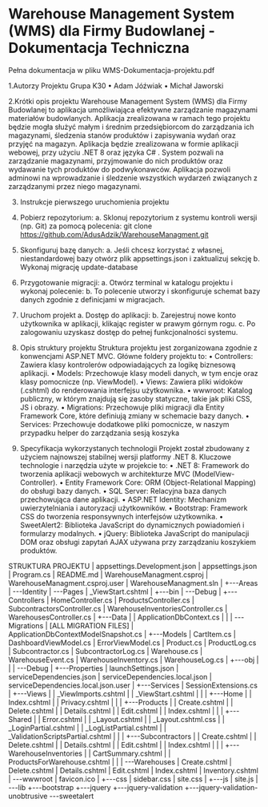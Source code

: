 # Warehouse Management System (WMS) dla Firmy Budowlanej - Dokumentacja Techniczna

Pełna dokumentacja w pliku WMS-Dokumentacja-projektu.pdf

1.Autorzy Projektu Grupa K30
• Adam Jóźwiak
• Michał Jaworski


2.Krótki opis projektu
Warehouse Management System (WMS) dla Firmy Budowlanej to aplikacja
umożliwiająca efektywne zarządzanie magazynami materiałów budowlanych. Aplikacja
zrealizowana w ramach tego projektu będzie mogła służyć małym i średnim
przedsiębiorcom do zarządzania ich magazynami, śledzenia stanów produktów i
zapisywania wydań oraz przyjęć na magazyn. Aplikacja będzie zrealizowana w formie
aplikacji webowej, przy użyciu .NET 8 oraz języka C# . System pozwali na zarządzanie
magazynami, przyjmowanie do nich produktów oraz wydawanie tych produktów do
podwykonawców. Aplikacja pozwoli adminowi na wprowadzanie i śledzenie wszystkich
wydarzeń związanych z zarządzanymi przez niego magazynami.

3. Instrukcje pierwszego uruchomienia projektu
  1. Pobierz repozytorium:
    a. Sklonuj repozytorium z systemu kontroli wersji (np. Git) za pomocą polecenia:
      git clone https://github.com/AdusAdzik/WarehouseManagment.git
  2. Skonfiguruj bazę danych:
    a. Jeśli chcesz korzystać z własnej, niestandardowej bazy otwórz plik
          appsettings.json i zaktualizuj sekcję
    b. Wykonaj migrację update-database
  3. Przygotowanie migracji:
    a. Otwórz terminal w katalogu projektu i wykonaj polecenie:
    b. To polecenie utworzy i skonfiguruje schemat bazy danych zgodnie z definicjami w migracjach.
  4. Uruchom projekt
    a. Dostęp do aplikacji:
    b. Zarejestruj nowe konto użytkownika w aplikacji, klikając register w prawym górnym rogu.
    c. Po zalogowaniu uzyskasz dostęp do pełnej funkcjonalności systemu.
4. Opis struktury projektu
Struktura projektu jest zorganizowana zgodnie z konwencjami ASP.NET MVC. Główne foldery
projektu to:
• Controllers: Zawiera klasy kontrolerów odpowiadających za logikę biznesową aplikacji.
• Models: Przechowuje klasy modeli danych, w tym encje oraz klasy pomocnicze (np.
ViewModel).
• Views: Zawiera pliki widoków (.cshtml) do renderowania interfejsu użytkownika.
• wwwroot: Katalog publiczny, w którym znajdują się zasoby statyczne, takie jak pliki CSS,
JS i obrazy.
• Migrations: Przechowuje pliki migracji dla Entity Framework Core, które definiują zmiany
w schemacie bazy danych.
• Services: Przechowuje dodatkowe pliki pomocnicze, w naszym przypadku helper do
zarządzania sesją koszyka

5. Specyfikacja wykorzystanych technologii
Projekt został zbudowany z użyciem najnowszej stabilnej wersji platformy .NET 8.
Kluczowe technologie i narzędzia użyte w projekcie to:
• .NET 8: Framework do tworzenia aplikacji webowych w architekturze MVC (ModelView-Controller).
• Entity Framework Core: ORM (Object-Relational Mapping) do obsługi bazy danych.
• SQL Server: Relacyjna baza danych przechowująca dane aplikacji.
• ASP.NET Identity: Mechanizm uwierzytelniania i autoryzacji użytkowników.
• Bootstrap: Framework CSS do tworzenia responsywnych interfejsów użytkownika.
• SweetAlert2: Biblioteka JavaScript do dynamicznych powiadomień i formularzy
modalnych.
• jQuery: Biblioteka JavaScript do manipulacji DOM oraz obsługi zapytań AJAX używana przy zarządzaniu koszykiem produktów.

STRUKTURA PROJEKTU
| appsettings.Development.json
| appsettings.json
| Program.cs
| README.md
| WarehouseManagment.csproj
| WarehouseManagment.csproj.user
| WarehouseManagment.sln
|
+---Areas
| \---Identity
| \---Pages
| _ViewStart.cshtml
|
+---bin
| \---Debug
|
+---Controllers
| HomeController.cs
| ProductsController.cs
| SubcontractorsController.cs
| WarehouseInventoriesController.cs
| WarehousesController.cs
|
+---Data
| | ApplicationDbContext.cs
| |
| \---Migrations
| [ALL MIGRATION FILES]
| ApplicationDbContextModelSnapshot.cs
|
+---Models
| CartItem.cs
| DashboardViewModel.cs
| ErrorViewModel.cs
| Product.cs
| ProductLog.cs
| Subcontractor.cs
| SubcontractorLog.cs
| Warehouse.cs
| WarehouseEvent.cs
| WarehouseInventory.cs
| WarehouseLog.cs
|
+---obj
| |
| \---Debug
|
+---Properties
| launchSettings.json
| serviceDependencies.json
| serviceDependencies.local.json
| serviceDependencies.local.json.user
|
+---Services
| SessionExtensions.cs
|
+---Views
| | _ViewImports.cshtml
| | _ViewStart.cshtml
| |
| +---Home
| | Index.cshtml
| | Privacy.cshtml
| |
| +---Products
| | Create.cshtml
| | Delete.cshtml
| | Details.cshtml
| | Edit.cshtml
| | Index.cshtml
| |
| +---Shared
| | Error.cshtml
| | _Layout.cshtml
| | _Layout.cshtml.css
| | _LoginPartial.cshtml
| | _LogListPartial.cshtml
| | _ValidationScriptsPartial.cshtml
| |
| +---Subcontractors
| | Create.cshtml
| | Delete.cshtml
| | Details.cshtml
| | Edit.cshtml
| | Index.cshtml
| |
| +---WarehouseInventories
| | CartSummary.cshtml
| | ProductsForWarehouse.cshtml
| |
| \---Warehouses
| Create.cshtml
| Delete.cshtml
| Details.cshtml
| Edit.cshtml
| Index.cshtml
| Inventory.cshtml
|
\---wwwroot
 | favicon.ico
 |
 +---css
 | sidebar.css
 | site.css
 |
 +---js
 | site.js
 |
 \---lib
 +---bootstrap
 +---jquery
 +---jquery-validation
 +---jquery-validation-unobtrusive
 ---sweetalert
